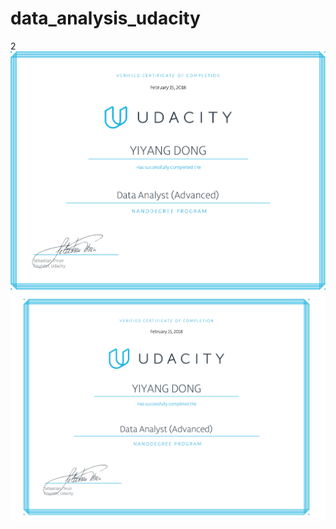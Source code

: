 # data_analysis_udacity

2
![](http://github.com/yiyangd/data_analysis_udacity/blob/master/images/nd002-cn-advanced.jpg)
![](http://github.com/yiyangd/data_analysis_udacity/blob/master/images/1.png)
